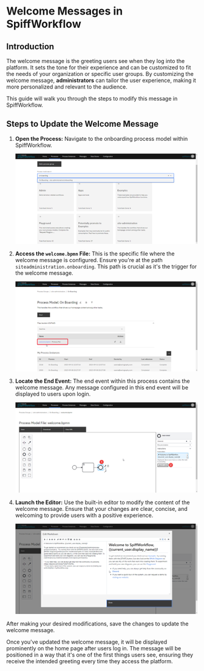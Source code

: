 # Welcome Messages in SpiffWorkflow

## Introduction

The welcome message is the greeting users see when they log into the platform.
It sets the tone for their experience and can be customized to fit the needs of your organization or specific user groups.
By customizing the welcome message, **administrators** can tailor the user experience, making it more personalized and relevant to the audience.

This guide will walk you through the steps to modify this message in SpiffWorkflow.

## Steps to Update the Welcome Message

1. **Open the Process:**
   Navigate to the onboarding process model within SpiffWorkflow.

   ![Process Model](images/onboarding_1.png)

2. **Access the `welcome.bpmn` File:**
   This is the specific file where the welcome message is configured.
   Ensure you're at the path `siteadministration.onboarding`.
   This path is crucial as it's the trigger for the welcome message.

   ![Access Welcome file](images/onboarding_2.png)

3. **Locate the End Event:**
   The end event within this process contains the welcome message.
   Any message configured in this end event will be displayed to users upon login.

   ![Click End Event](images/onboarding_3.png)

4. **Launch the Editor:**
   Use the built-in editor to modify the content of the welcome message.
   Ensure that your changes are clear, concise, and welcoming to provide users with a positive experience.

   ![Launching Editor](images/onboarding_4.png)

After making your desired modifications, save the changes to update the welcome message.

Once you've updated the welcome message, it will be displayed prominently on the home page after users log in.
The message will be positioned in a way that it's one of the first things users see, ensuring they receive the intended greeting every time they access the platform.

```{tags} how_to_guide
```
